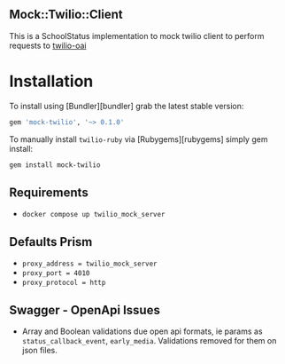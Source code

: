## Mock::Twilio::Client

This is a SchoolStatus implementation to mock twilio client to perform requests to  [twilio-oai](https://github.com/twilio/twilio-oai)


# Installation

To install using [Bundler][bundler] grab the latest stable version:

```ruby
gem 'mock-twilio', '~> 0.1.0'
```

To manually install `twilio-ruby` via [Rubygems][rubygems] simply gem install:

```bash
gem install mock-twilio
```

## Requirements

- `docker compose up twilio_mock_server`

## Defaults Prism

- `proxy_address = twilio_mock_server`
- `proxy_port = 4010`
- `proxy_protocol = http`


## Swagger - OpenApi Issues

- Array and Boolean validations due open api formats, ie params as `status_callback_event`, `early_media`. Validations removed for them on json files.
